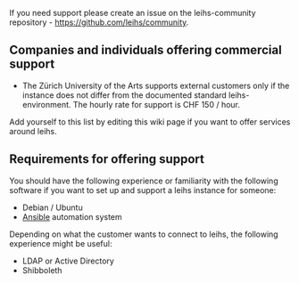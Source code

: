If you need support please create an issue on the leihs-community repository - https://github.com/leihs/community.

## Companies and individuals offering commercial support

 * The Zürich University of the Arts supports external customers only if the instance does not differ from the documented standard leihs-environment. The hourly rate for support is CHF 150 / hour. 

Add yourself to this list by editing this wiki page if you want to offer services around leihs.

## Requirements for offering support

You should have the following experience or familiarity with the following software if you want to set up and support a leihs instance for someone:

 * Debian / Ubuntu
 * [Ansible](https://www.ansible.com/) automation system

Depending on what the customer wants to connect to leihs, the following experience might be useful:

 * LDAP or Active Directory
 * Shibboleth